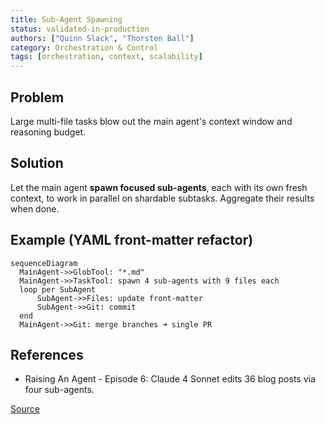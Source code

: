 ```yaml
---
title: Sub-Agent Spawning
status: validated-in-production
authors: ["Quinn Slack", "Thorsten Ball"]
category: Orchestration & Control
tags: [orchestration, context, scalability]
---
```


## Problem
Large multi-file tasks blow out the main agent's context window and reasoning budget.

## Solution
Let the main agent **spawn focused sub-agents**, each with its own fresh context, to work in parallel on shardable subtasks. Aggregate their results when done.

## Example (YAML front-matter refactor)
```mermaid
sequenceDiagram
  MainAgent->>GlobTool: "*.md"
  MainAgent->>TaskTool: spawn 4 sub-agents with 9 files each
  loop per SubAgent
      SubAgent->>Files: update front-matter
      SubAgent->>Git: commit
  end
  MainAgent->>Git: merge branches ➜ single PR
```

## References

* Raising An Agent - Episode 6: Claude 4 Sonnet edits 36 blog posts via four sub-agents.

[Source](https://www.nibzard.com/ampcode)